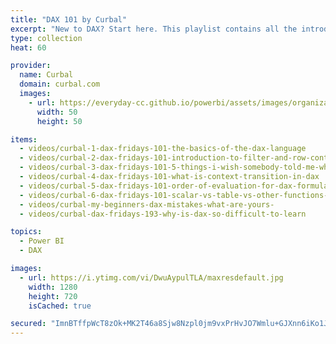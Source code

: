 ```yaml
---
title: "DAX 101 by Curbal"
excerpt: "New to DAX? Start here. This playlist contains all the introductory videos for learning DAX."
type: collection
heat: 60

provider:
  name: Curbal
  domain: curbal.com
  images:
    - url: https://everyday-cc.github.io/powerbi/assets/images/organizations/curbal.com-50x50.jpg
      width: 50
      height: 50

items:
  - videos/curbal-1-dax-fridays-101-the-basics-of-the-dax-language
  - videos/curbal-2-dax-fridays-101-introduction-to-filter-and-row-context
  - videos/curbal-3-dax-fridays-101-5-things-i-wish-somebody-told-me-when-i-started-learning-dax
  - videos/curbal-4-dax-fridays-101-what-is-context-transition-in-dax
  - videos/curbal-5-dax-fridays-101-order-of-evaluation-for-dax-formulas
  - videos/curbal-6-dax-fridays-101-scalar-vs-table-vs-other-functions-explaining-common-dax-errors
  - videos/curbal-my-beginners-dax-mistakes-what-are-yours-
  - videos/curbal-dax-fridays-193-why-is-dax-so-difficult-to-learn

topics:
  - Power BI
  - DAX

images:
  - url: https://i.ytimg.com/vi/DwuAypulTLA/maxresdefault.jpg
    width: 1280
    height: 720
    isCached: true

secured: "ImnBTffpWcT8zOk+MK2T46a8Sjw8Nzpl0jm9vxPrHvJO7Wmlu+GJXnn6iKo1JNFsK/roYMhzgGP6Tw95VlolGBPQjrhYB8DQBWOkht5kU2qQVgAyCl6pyRHQgEtMUz9iiGFX4v8jj9nLhNUEvwHdsLggIyk7meAp8qcpfUw7P0FLrXPI+aADddHV9D8EhgufozT7M8gxsfSwvsgLoo6P3IBiEcJ+N4gTNLDBteRc6xPxdIxgsYzNTFN9g3nc5TwKw2fhPRT0g7LH0gxP/n04LajLSov/ssHdkA60BgDsoNw6i2hZU+PgtAyTkgEM5p9W8pr9m3yE5aM4yjML2pteKdG695ZJ/GIQ2qllo5NkxW4=;ursKlb2L261OzDiqJ1chsg=="
---
```


